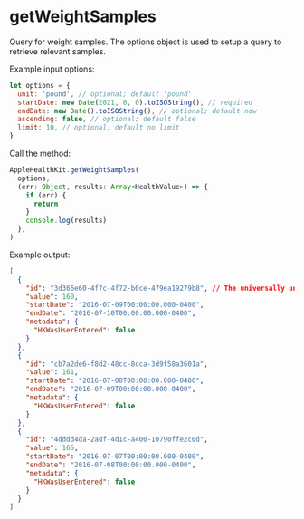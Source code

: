 # getWeightSamples

Query for weight samples. The options object is used to setup a query to retrieve relevant samples.

Example input options:

```javascript
let options = {
  unit: 'pound', // optional; default 'pound'
  startDate: new Date(2021, 0, 0).toISOString(), // required
  endDate: new Date().toISOString(), // optional; default now
  ascending: false, // optional; default false
  limit: 10, // optional; default no limit
}
```

Call the method:

```javascript
AppleHealthKit.getWeightSamples(
  options,
  (err: Object, results: Array<HealthValue>) => {
    if (err) {
      return
    }
    console.log(results)
  },
)
```

Example output:

```json
[
  {
    "id": "3d366e60-4f7c-4f72-b0ce-479ea19279b8", // The universally unique identifier (UUID) for this HealthKit object.
    "value": 160,
    "startDate": "2016-07-09T00:00:00.000-0400",
    "endDate": "2016-07-10T00:00:00.000-0400",
    "metadata": {
      "HKWasUserEntered": false
    }
  },
  {
    "id": "cb7a2de6-f8d2-48cc-8cca-3d9f58a3601a",
    "value": 161,
    "startDate": "2016-07-08T00:00:00.000-0400",
    "endDate": "2016-07-09T00:00:00.000-0400",
    "metadata": {
      "HKWasUserEntered": false
    }
  },
  {
    "id": "4dddd4da-2adf-4d1c-a400-10790ffe2c0d",
    "value": 165,
    "startDate": "2016-07-07T00:00:00.000-0400",
    "endDate": "2016-07-08T00:00:00.000-0400",
    "metadata": {
      "HKWasUserEntered": false
    }
  }
]
```
